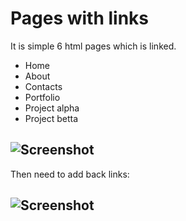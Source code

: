 # Pages with links
It is simple 6 html pages which is linked.
* Home
* About
* Contacts
* Portfolio
* Project alpha
* Project betta
## ![Screenshot](Simple-html-linked-pages.png)

Then need to add back links:
## ![Screenshot](Simple-html-linked-pages-with-back-links.png)

